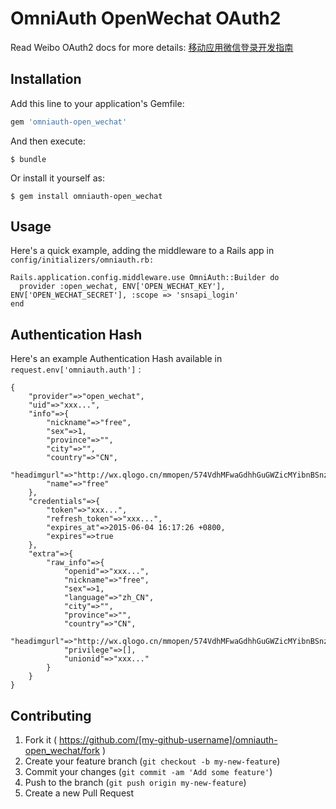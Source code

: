 # OmniAuth OpenWechat OAuth2

Read Weibo OAuth2 docs for more details: [移动应用微信登录开发指南](https://open.weixin.qq.com/cgi-bin/showdocument?action=dir_list&t=resource/res_list&verify=1&lang=zh_CN)

## Installation

Add this line to your application's Gemfile:

```ruby
gem 'omniauth-open_wechat'
```

And then execute:

    $ bundle

Or install it yourself as:

    $ gem install omniauth-open_wechat

## Usage

Here's a quick example, adding the middleware to a Rails app in
`config/initializers/omniauth.rb:`

```
Rails.application.config.middleware.use OmniAuth::Builder do
  provider :open_wechat, ENV['OPEN_WECHAT_KEY'], ENV['OPEN_WECHAT_SECRET'], :scope => 'snsapi_login'
end
```

## Authentication Hash

Here's an example Authentication Hash available in `request.env['omniauth.auth']` :

```
{
	"provider"=>"open_wechat", 
	"uid"=>"xxx...", 
	"info"=>{
		"nickname"=>"free", 
		"sex"=>1, 
		"province"=>"", 
		"city"=>"", 
		"country"=>"CN", 
		"headimgurl"=>"http://wx.qlogo.cn/mmopen/574VdhMFwaGdhhGuGWZicMYibnBSnzYSU8S6c3mJrqneYpm1YmGkBjHX5T9xj4TdeRWfHPmXORTqIt7F0G2y4TJA/0", 
		"name"=>"free"
	}, 
	"credentials"=>{
		"token"=>"xxx...", 
		"refresh_token"=>"xxx...", 
		"expires_at"=>2015-06-04 16:17:26 +0800, 
		"expires"=>true
	}, 
	"extra"=>{
		"raw_info"=>{
			"openid"=>"xxx...", 
			"nickname"=>"free", 
			"sex"=>1, 
			"language"=>"zh_CN", 
			"city"=>"", 
			"province"=>"", 
			"country"=>"CN", 
			"headimgurl"=>"http://wx.qlogo.cn/mmopen/574VdhMFwaGdhhGuGWZicMYibnBSnzYSU8S6c3mJrqneYpm1YmGkBjHX5T9xj4TdeRWfHPmXORTqIt7F0G2y4TJA/0", 
			"privilege"=>[], 
			"unionid"=>"xxx..."
		}
	}
}
```

## Contributing

1. Fork it ( https://github.com/[my-github-username]/omniauth-open_wechat/fork )
2. Create your feature branch (`git checkout -b my-new-feature`)
3. Commit your changes (`git commit -am 'Add some feature'`)
4. Push to the branch (`git push origin my-new-feature`)
5. Create a new Pull Request
